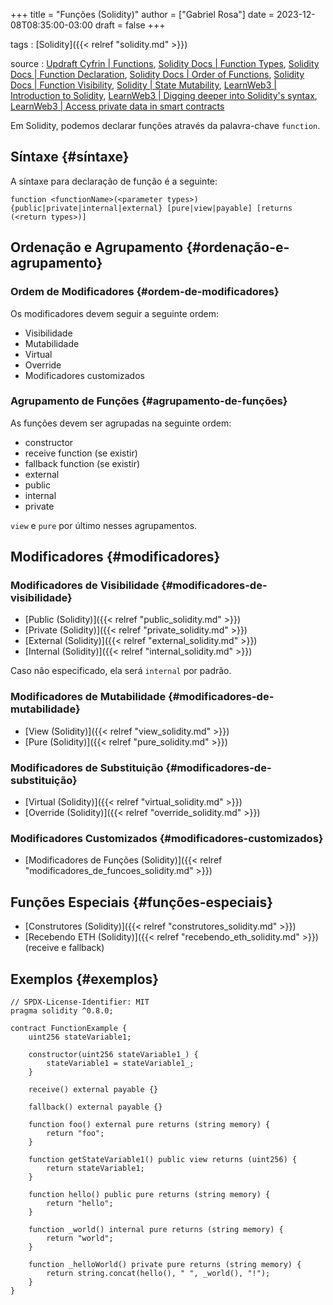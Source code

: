 +++
title = "Funções (Solidity)"
author = ["Gabriel Rosa"]
date = 2023-12-08T08:35:00-03:00
draft = false
+++

tags
: [Solidity]({{< relref "solidity.md" >}})

source
: [Updraft Cyfrin | Functions](https://updraft.cyfrin.io/courses/solidity/simple-storage/solidity-functions), [Solidity Docs | Function Types](https://docs.soliditylang.org/en/latest/types.html#function-types), [Solidity Docs | Function Declaration](https://docs.soliditylang.org/en/latest/style-guide.html#function-declaration), [Solidity Docs | Order of Functions](https://docs.soliditylang.org/en/latest/style-guide.html#order-of-functions), [Solidity Docs | Function Visibility](https://docs.soliditylang.org/en/latest/contracts.html#function-visibility), [Solidity | State Mutability](https://docs.soliditylang.org/en/latest/contracts.html#state-mutability), [LearnWeb3 | Introduction to Solidity](https://learnweb3.io/degrees/ethereum-developer-degree/freshman/introduction-to-solidity), [LearnWeb3 | Digging deeper into Solidity's syntax](https://learnweb3.io/degrees/ethereum-developer-degree/sophomore/digging-deeper-into-soliditys-syntax), [LearnWeb3 | Access private data in smart contracts](https://learnweb3.io/lessons/access-private-data-in-smart-contracts)

Em Solidity, podemos declarar funções através da palavra-chave `function`.


## Síntaxe {#síntaxe}

A síntaxe para declaração de função é a seguinte:

`function <functionName>(<parameter types>) {public|private|internal|external} [pure|view|payable] [returns (<return types>)]`


## Ordenação e Agrupamento {#ordenação-e-agrupamento}


### Ordem de Modificadores {#ordem-de-modificadores}

Os modificadores devem seguir a seguinte ordem:

-   Visibilidade
-   Mutabilidade
-   Virtual
-   Override
-   Modificadores customizados


### Agrupamento de Funções {#agrupamento-de-funções}

As funções devem ser agrupadas na seguinte ordem:

-   constructor
-   receive function (se existir)
-   fallback function (se existir)
-   external
-   public
-   internal
-   private

`view` e `pure` por último nesses agrupamentos.


## Modificadores {#modificadores}


### Modificadores de Visibilidade {#modificadores-de-visibilidade}

-   [Public (Solidity)]({{< relref "public_solidity.md" >}})
-   [Private (Solidity)]({{< relref "private_solidity.md" >}})
-   [External (Solidity)]({{< relref "external_solidity.md" >}})
-   [Internal (Solidity)]({{< relref "internal_solidity.md" >}})

Caso não especificado, ela será `internal` por padrão.


### Modificadores de Mutabilidade {#modificadores-de-mutabilidade}

-   [View (Solidity)]({{< relref "view_solidity.md" >}})
-   [Pure (Solidity)]({{< relref "pure_solidity.md" >}})


### Modificadores de Substituição {#modificadores-de-substituição}

-   [Virtual (Solidity)]({{< relref "virtual_solidity.md" >}})
-   [Override (Solidity)]({{< relref "override_solidity.md" >}})


### Modificadores Customizados {#modificadores-customizados}

-   [Modificadores de Funções (Solidity)]({{< relref "modificadores_de_funcoes_solidity.md" >}})


## Funções Especiais {#funções-especiais}

-   [Construtores (Solidity)]({{< relref "construtores_solidity.md" >}})
-   [Recebendo ETH (Solidity)]({{< relref "recebendo_eth_solidity.md" >}}) (receive e fallback)


## Exemplos {#exemplos}

```solidity
// SPDX-License-Identifier: MIT
pragma solidity ^0.8.0;

contract FunctionExample {
    uint256 stateVariable1;

    constructor(uint256 stateVariable1_) {
        stateVariable1 = stateVariable1_;
    }

    receive() external payable {}

    fallback() external payable {}

    function foo() external pure returns (string memory) {
        return "foo";
    }

    function getStateVariable1() public view returns (uint256) {
        return stateVariable1;
    }

    function hello() public pure returns (string memory) {
        return "hello";
    }

    function _world() internal pure returns (string memory) {
        return "world";
    }

    function _helloWorld() private pure returns (string memory) {
        return string.concat(hello(), " ", _world(), "!");
    }
}
```
